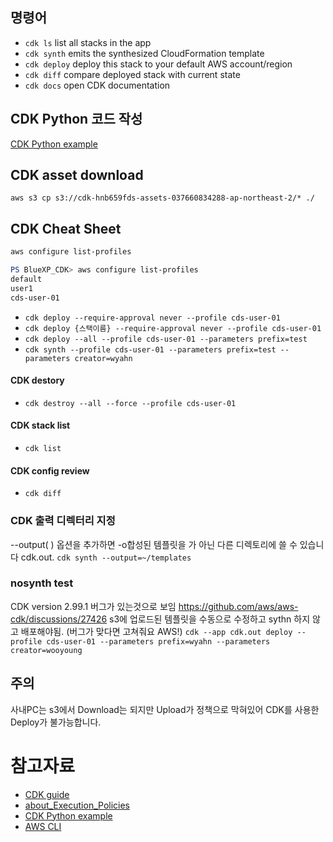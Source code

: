 ## 명령어

 * `cdk ls`          list all stacks in the app
 * `cdk synth`       emits the synthesized CloudFormation template
 * `cdk deploy`      deploy this stack to your default AWS account/region
 * `cdk diff`        compare deployed stack with current state
 * `cdk docs`        open CDK documentation


## CDK Python 코드 작성
[CDK Python example](https://github.com/aws-samples/aws-cdk-examples)

## CDK asset download
```
aws s3 cp s3://cdk-hnb659fds-assets-037660834288-ap-northeast-2/* ./
```

## CDK Cheat Sheet
```powershell 
aws configure list-profiles
```
```powershell
PS BlueXP_CDK> aws configure list-profiles
default
user1
cds-user-01
```
- ```cdk deploy --require-approval never --profile cds-user-01```
- ```cdk deploy {스택이름} --require-approval never --profile cds-user-01```
- ```cdk deploy --all --profile cds-user-01 --parameters prefix=test```
- ```cdk synth --profile cds-user-01 --parameters prefix=test --parameters creator=wyahn```
#### CDK destory
- ```cdk destroy --all --force --profile cds-user-01```

#### CDK stack list
- ```cdk list```
#### CDK config review
- ```cdk diff```

### CDK 출력 디렉터리 지정
--output( ) 옵션을 추가하면 -o합성된 템플릿을 가 아닌 다른 디렉토리에 쓸 수 있습니다 cdk.out.
```cdk synth --output=~/templates```

### nosynth test
CDK version 2.99.1 버그가 있는것으로 보임
https://github.com/aws/aws-cdk/discussions/27426
s3에 업로드된 템플릿을 수동으로 수정하고 sythn 하지 않고 배포해야됨.
(버그가 맞다면 고쳐줘요 AWS!)
```cdk --app cdk.out deploy --profile cds-user-01 --parameters prefix=wyahn --parameters creator=wooyoung``` 

## 주의
사내PC는 s3에서 Download는 되지만 Upload가 정책으로 막혀있어 CDK를 사용한 Deploy가 불가능합니다.


# 참고자료
- [CDK guide](https://docs.aws.amazon.com/ko_kr/cdk/v2/guide/home.html)
- [about_Execution_Policies](https://docs.microsoft.com/ko-kr/powershell/module/microsoft.powershell.core/about/about_execution_policies?view=powershell-7.2)
- [CDK Python example](https://github.com/aws-samples/aws-cdk-examples)
- [AWS CLI](https://docs.aws.amazon.com/ko_kr/cli/latest/userguide/cli-configure-files.html)